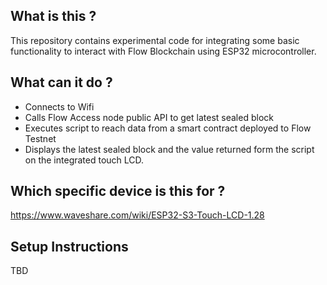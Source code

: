 ## What is this ?

This repository contains experimental code for integrating some basic functionality to interact with Flow Blockchain using ESP32 microcontroller.

## What can it do ?

- Connects to Wifi
- Calls Flow Access node public API to get latest sealed block
- Executes script to reach data from a smart contract deployed to Flow Testnet
- Displays the latest sealed block and the value returned form the script on the integrated touch LCD.

## Which specific device is this for ?

https://www.waveshare.com/wiki/ESP32-S3-Touch-LCD-1.28

## Setup Instructions

TBD
